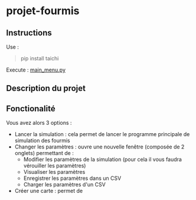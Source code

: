 # projet-fourmis
## Instructions
Use :
> pip install taichi

Execute :
[main_menu.py](./main_menu.py)

## Description du projet


## Fonctionalité
Vous avez alors 3 options :
-  Lancer la simulation : cela permet de lancer le programme principale de simulation des fourmis
- Changer les paramètres : ouvre une nouvelle fenêtre (composée de 2 onglets) permettant de : 
    - Modifier les paramètres de la simulation (pour cela il vous faudra vérouiller les paramètres)
    - Visualiser les paramètres
    - Enregistrer les paramètres dans un CSV
    - Charger les paramètres d'un CSV
- Créer une carte : permet de 